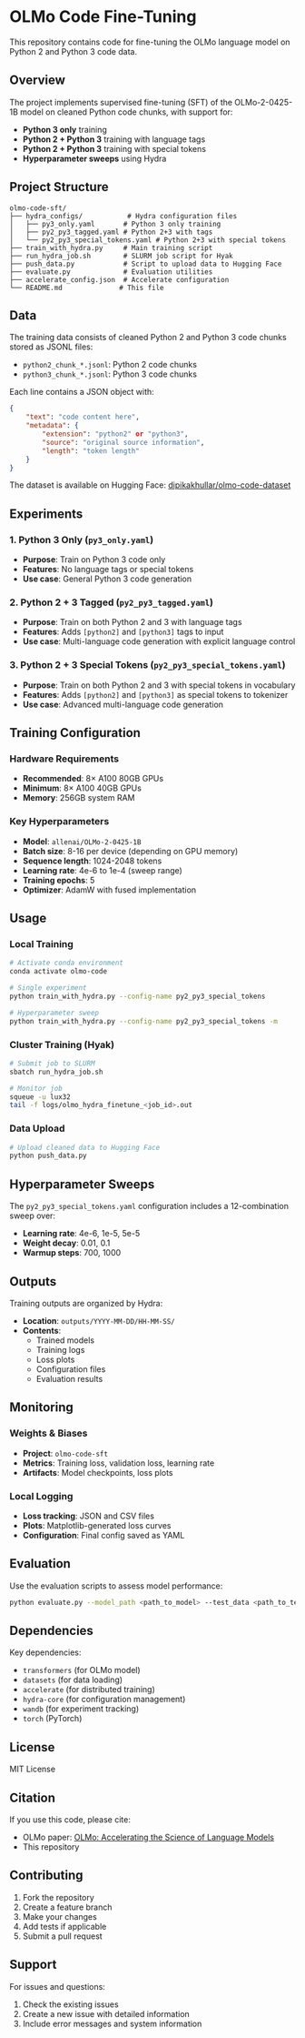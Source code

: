 # OLMo Code Fine-Tuning

This repository contains code for fine-tuning the OLMo language model on Python 2 and Python 3 code data.

## Overview

The project implements supervised fine-tuning (SFT) of the OLMo-2-0425-1B model on cleaned Python code chunks, with support for:
- **Python 3 only** training
- **Python 2 + Python 3** training with language tags
- **Python 2 + Python 3** training with special tokens
- **Hyperparameter sweeps** using Hydra

## Project Structure

```
olmo-code-sft/
├── hydra_configs/           # Hydra configuration files
│   ├── py3_only.yaml       # Python 3 only training
│   ├── py2_py3_tagged.yaml # Python 2+3 with tags
│   └── py2_py3_special_tokens.yaml # Python 2+3 with special tokens
├── train_with_hydra.py     # Main training script
├── run_hydra_job.sh        # SLURM job script for Hyak
├── push_data.py            # Script to upload data to Hugging Face
├── evaluate.py             # Evaluation utilities
├── accelerate_config.json  # Accelerate configuration
└── README.md              # This file
```

## Data

The training data consists of cleaned Python 2 and Python 3 code chunks stored as JSONL files:
- `python2_chunk_*.jsonl`: Python 2 code chunks
- `python3_chunk_*.jsonl`: Python 3 code chunks

Each line contains a JSON object with:
```json
{
    "text": "code content here",
    "metadata": {
        "extension": "python2" or "python3",
        "source": "original source information",
        "length": "token length"
    }
}
```

The dataset is available on Hugging Face: [dipikakhullar/olmo-code-dataset](https://huggingface.co/datasets/dipikakhullar/olmo-code-dataset)

## Experiments

### 1. Python 3 Only (`py3_only.yaml`)
- **Purpose**: Train on Python 3 code only
- **Features**: No language tags or special tokens
- **Use case**: General Python 3 code generation

### 2. Python 2 + 3 Tagged (`py2_py3_tagged.yaml`)
- **Purpose**: Train on both Python 2 and 3 with language tags
- **Features**: Adds `[python2]` and `[python3]` tags to input
- **Use case**: Multi-language code generation with explicit language control

### 3. Python 2 + 3 Special Tokens (`py2_py3_special_tokens.yaml`)
- **Purpose**: Train on both Python 2 and 3 with special tokens in vocabulary
- **Features**: Adds `[python2]` and `[python3]` as special tokens to tokenizer
- **Use case**: Advanced multi-language code generation

## Training Configuration

### Hardware Requirements
- **Recommended**: 8× A100 80GB GPUs
- **Minimum**: 8× A100 40GB GPUs
- **Memory**: 256GB system RAM

### Key Hyperparameters
- **Model**: `allenai/OLMo-2-0425-1B`
- **Batch size**: 8-16 per device (depending on GPU memory)
- **Sequence length**: 1024-2048 tokens
- **Learning rate**: 4e-6 to 1e-4 (sweep range)
- **Training epochs**: 5
- **Optimizer**: AdamW with fused implementation

## Usage

### Local Training
```bash
# Activate conda environment
conda activate olmo-code

# Single experiment
python train_with_hydra.py --config-name py2_py3_special_tokens

# Hyperparameter sweep
python train_with_hydra.py --config-name py2_py3_special_tokens -m
```

### Cluster Training (Hyak)
```bash
# Submit job to SLURM
sbatch run_hydra_job.sh

# Monitor job
squeue -u lux32
tail -f logs/olmo_hydra_finetune_<job_id>.out
```

### Data Upload
```bash
# Upload cleaned data to Hugging Face
python push_data.py
```

## Hyperparameter Sweeps

The `py2_py3_special_tokens.yaml` configuration includes a 12-combination sweep over:
- **Learning rate**: 4e-6, 1e-5, 5e-5
- **Weight decay**: 0.01, 0.1
- **Warmup steps**: 700, 1000

## Outputs

Training outputs are organized by Hydra:
- **Location**: `outputs/YYYY-MM-DD/HH-MM-SS/`
- **Contents**:
  - Trained models
  - Training logs
  - Loss plots
  - Configuration files
  - Evaluation results

## Monitoring

### Weights & Biases
- **Project**: `olmo-code-sft`
- **Metrics**: Training loss, validation loss, learning rate
- **Artifacts**: Model checkpoints, loss plots

### Local Logging
- **Loss tracking**: JSON and CSV files
- **Plots**: Matplotlib-generated loss curves
- **Configuration**: Final config saved as YAML

## Evaluation

Use the evaluation scripts to assess model performance:
```bash
python evaluate.py --model_path <path_to_model> --test_data <path_to_test_data>
```

## Dependencies

Key dependencies:
- `transformers` (for OLMo model)
- `datasets` (for data loading)
- `accelerate` (for distributed training)
- `hydra-core` (for configuration management)
- `wandb` (for experiment tracking)
- `torch` (PyTorch)

## License

MIT License

## Citation

If you use this code, please cite:
- OLMo paper: [OLMo: Accelerating the Science of Language Models](https://arxiv.org/abs/2402.00838)
- This repository

## Contributing

1. Fork the repository
2. Create a feature branch
3. Make your changes
4. Add tests if applicable
5. Submit a pull request

## Support

For issues and questions:
1. Check the existing issues
2. Create a new issue with detailed information
3. Include error messages and system information
